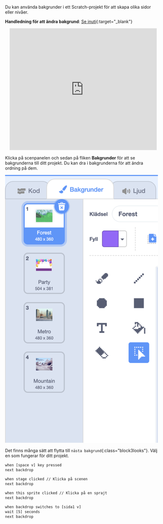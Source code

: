 Du kan använda bakgrunder i ett Scratch-projekt för att skapa olika sidor eller nivåer.

**Handledning för att ändra bakgrund**: [Se inuti](https://scratch.mit.edu/projects/827031332/editor){:target="_blank"}
<div class="scratch-preview" style="margin-left: 15px;">
  <iframe allowtransparency="true" width="485" height="402" src="https://scratch.mit.edu/projects/embed/827031332/?autostart=false" frameborder="0"></iframe>
</div>

Klicka på scenpanelen och sedan på fliken **Bakgrunder** för att se bakgrunderna till ditt projekt. Du kan dra i bakgrunderna för att ändra ordning på dem.

![Bakgrunderna i ordning i Bakgrundsfliken.](images/backdrops-in-order.png)

Det finns många sätt att flytta till `nästa bakgrund`{:class="block3looks"}. Välj en som fungerar för ditt projekt.

```blocks3
when [space v] key pressed
next backdrop
```

```blocks3
when stage clicked // Klicka på scenen
next backdrop
```

```blocks3
when this sprite clicked // Klicka på en sprajt
next backdrop
```

```blocks3
when backdrop switches to [sida1 v]
wait [5] seconds
next backdrop
```
